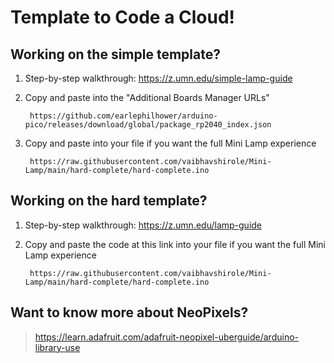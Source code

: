 # Template to Code a Cloud!

## Working on the simple template?
1. Step-by-step walkthrough: https://z.umn.edu/simple-lamp-guide
2. Copy and paste into the "Additional Boards Manager URLs"

        https://github.com/earlephilhower/arduino-pico/releases/download/global/package_rp2040_index.json

3. Copy and paste into your file if you want the full Mini Lamp experience

        https://raw.githubusercontent.com/vaibhavshirole/Mini-Lamp/main/hard-complete/hard-complete.ino

## Working on the hard template?
1. Step-by-step walkthrough: https://z.umn.edu/lamp-guide
  
2. Copy and paste the code at this link into your file if you want the full Mini Lamp experience

        https://raw.githubusercontent.com/vaibhavshirole/Mini-Lamp/main/hard-complete/hard-complete.ino

## Want to know more about NeoPixels? 
> https://learn.adafruit.com/adafruit-neopixel-uberguide/arduino-library-use
